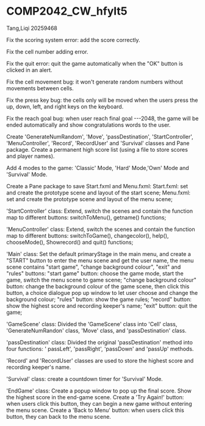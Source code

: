 # COMP2042_CW_hfylt5
Tang,Liqi 20259468

Fix the scoring system error: add the score correctly. 

Fix the cell number adding error.

Fix the quit error: quit the game automatically when the "OK" button is clicked in an alert. 

Fix the cell movement bug: it won't generate random numbers without movements between cells.

Fix the press key bug: the cells only will be moved when the users press the up, down, left, and right keys on the keyboard.

Fix the reach goal bug: when user reach final goal ---2048, the game will be ended automatically and show congratulations words to the user.

Create 'GenerateNumRandom', 'Move', 'passDestination', 'StartController', 'MenuController', 'Record', 'RecordUser' and 'Survival' classes and Pane package. 
Create a permanent high score list (using a file to store scores and player names). 

Add 4 modes to the game: 'Classic' Mode, 'Hard' Mode,'Own' Mode and 'Survival' Mode.

Create a Pane package to save Start.fxml and Menu.fxml: Start.fxml: 
set and create the prototype scene and layout of the start scene; 
Menu.fxml: set and create the prototype scene and layout of the menu scene;

'StartController' class: 
Extend, switch the scenes and contain the function map to different buttons: switchToMenu(), getname() functions;

'MenuController' class: 
Extend, switch the scenes and contain the function map to different buttons: 
switchToGame(), changecolor(), help(), chooseMode(), Showrecord() and quit() functions;

'Main' class: 
Set the default primaryStage in the main menu, and create a "START" button to enter the menu scene and get the user name, the menu scene contains "start game", "change background colour", "exit" and "rules" buttons: 
"start game" button: choose the game mode, start the game, switch the menu scene to game scene; 
"change background colour" button: change the background colour of the game scene, then click this button, a choice dialogue pop up window to let user choose and change the background colour; 
"rules" button: show the game rules; 
"record" button: show the highest score and recording keeper's name;
"exit" button: quit the game;

'GameScene' class: 
Divided the 'GameScene' class into 'Cell' class, 'GenerateNumRandon' class, 'Move' class, and 'passDestination' class.

'passDestination' class: 
Divided the original 'passDestination' method into four functions: ' passLeft', 'passRight', 'passDown' and 'passUp' methods.

'Record' and 'RecordUser' classes are used to store the highest score and recording keeper's name.

'Survival' class: create a countdown timer for 'Survival' Mode.

'EndGame' class: 
Create a popup window to pop up the final score. Show the highest score in the end-game scene. 
Create a 'Try Again!' button: when users click this button, they can begin a new game without entering the menu scene. 
Create a 'Back to Menu' button: when users click this button, they can back to the menu scene.
